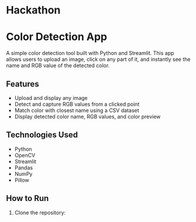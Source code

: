 # Hackathon
# Color Detection App

A simple color detection tool built with Python and Streamlit. This app allows users to upload an image, click on any part of it, and instantly see the name and RGB value of the detected color.

## Features

- Upload and display any image
- Detect and capture RGB values from a clicked point
- Match color with closest name using a CSV dataset
- Display detected color name, RGB values, and color preview

## Technologies Used

- Python
- OpenCV
- Streamlit
- Pandas
- NumPy
- Pillow

## How to Run

1. Clone the repository:
